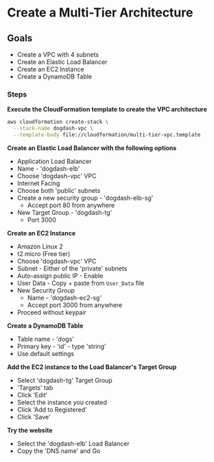 # Create a Multi-Tier Architecture

## Goals

- Create a VPC with 4 subnets
- Create an Elastic Load Balancer
- Create an EC2 Instance
- Create a DynamoDB Table

### Steps

**Execute the CloudFormation template to create the VPC architecture**

```sh
aws cloudformation create-stack \
  --stack-name dogdash-vpc \
  --template-body file://cloudformation/multi-tier-vpc.template
```

**Create an Elastic Load Balancer with the following options**
  - Application Load Balancer
  - Name - 'dogdash-elb'
  - Choose 'dogdash-vpc' VPC
  - Internet Facing
  - Choose both 'public' subnets
  - Create a new security group - 'dogdash-elb-sg'
    - Accept port 80 from anywhere
  - New Target Group - 'dogdash-tg'
    - Port 3000

**Create an EC2 Instance**
  - Amazon Linux 2
  - t2.micro (Free tier)
  - Choose 'dogdash-vpc' VPC
  - Subnet - Either of the 'private' subnets
  - Auto-assign public IP - Enable
  - User Data - Copy + paste from `User_Data` file
  - New Security Group
    - Name - 'dogdash-ec2-sg'
    - Accept port 3000 from anywhere
  - Proceed without keypair

**Create a DynamoDB Table**
  - Table name - 'dogs'
  - Primary key - 'id' - type 'string'
  - Use default settings

**Add the EC2 instance to the Load Balancer's Target Group**
  - Select 'dogdash-tg' Target Group
  - 'Targets' tab
  - Click 'Edit'
  - Select the instance you created
  - Click 'Add to Registered'
  - Click 'Save'

**Try the website**
  - Select the 'dogdash-elb' Load Balancer
  - Copy the 'DNS name' and Go